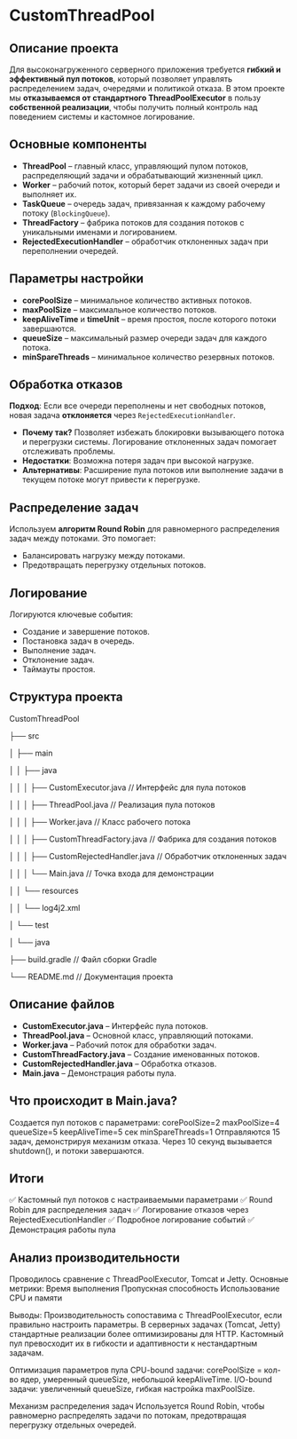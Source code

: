 # CustomThreadPool

## Описание проекта
Для высоконагруженного серверного приложения требуется **гибкий и эффективный пул потоков**, который позволяет управлять распределением задач, очередями и политикой отказа. В этом проекте мы **отказываемся от стандартного ThreadPoolExecutor** в пользу **собственной реализации**, чтобы получить полный контроль над поведением системы и кастомное логирование.

## Основные компоненты
- **ThreadPool** – главный класс, управляющий пулом потоков, распределяющий задачи и обрабатывающий жизненный цикл.
- **Worker** – рабочий поток, который берет задачи из своей очереди и выполняет их.
- **TaskQueue** – очередь задач, привязанная к каждому рабочему потоку (`BlockingQueue`).
- **ThreadFactory** – фабрика потоков для создания потоков с уникальными именами и логированием.
- **RejectedExecutionHandler** – обработчик отклоненных задач при переполнении очередей.

## Параметры настройки
- **corePoolSize** – минимальное количество активных потоков.
- **maxPoolSize** – максимальное количество потоков.
- **keepAliveTime** и **timeUnit** – время простоя, после которого потоки завершаются.
- **queueSize** – максимальный размер очереди задач для каждого потока.
- **minSpareThreads** – минимальное количество резервных потоков.

## Обработка отказов
**Подход**: Если все очереди переполнены и нет свободных потоков, новая задача **отклоняется** через `RejectedExecutionHandler`.

- **Почему так?** Позволяет избежать блокировки вызывающего потока и перегрузки системы. Логирование отклоненных задач помогает отслеживать проблемы.
- **Недостатки**: Возможна потеря задач при высокой нагрузке.
- **Альтернативы**: Расширение пула потоков или выполнение задачи в текущем потоке могут привести к перегрузке.

## Распределение задач
Используем **алгоритм Round Robin** для равномерного распределения задач между потоками. Это помогает:
- Балансировать нагрузку между потоками.
- Предотвращать перегрузку отдельных потоков.

## Логирование
Логируются ключевые события:
- Создание и завершение потоков.
- Постановка задач в очередь.
- Выполнение задач.
- Отклонение задач.
- Таймауты простоя.

## Структура проекта
CustomThreadPool

├── src

│   ├── main

│   │   ├── java

│   │   │   ├── CustomExecutor.java          // Интерфейс для пула потоков

│   │   │   ├── ThreadPool.java              // Реализация пула потоков

│   │   │   ├── Worker.java                  // Класс рабочего потока

│   │   │   ├── CustomThreadFactory.java     // Фабрика для создания потоков

│   │   │   ├── CustomRejectedHandler.java   // Обработчик отклоненных задач

│   │   │   └── Main.java                    // Точка входа для демонстрации

│   │   └── resources

│   │       └── log4j2.xml

│   └── test

│       └── java

├── build.gradle                             // Файл сборки Gradle

└── README.md                                // Документация проекта



## Описание файлов
- **CustomExecutor.java** – Интерфейс пула потоков.
- **ThreadPool.java** – Основной класс, управляющий потоками.
- **Worker.java** – Рабочий поток для обработки задач.
- **CustomThreadFactory.java** – Создание именованных потоков.
- **CustomRejectedHandler.java** – Обработка отказов.
- **Main.java** – Демонстрация работы пула.

## Что происходит в Main.java?
Создается пул потоков с параметрами:
corePoolSize=2
maxPoolSize=4
queueSize=5
keepAliveTime=5 сек
minSpareThreads=1
Отправляются 15 задач, демонстрируя механизм отказа.
Через 10 секунд вызывается shutdown(), и потоки завершаются.

## Итоги
✅ Кастомный пул потоков с настраиваемыми параметрами 
✅ Round Robin для распределения задач 
✅ Логирование отказов через RejectedExecutionHandler 
✅ Подробное логирование событий 
✅ Демонстрация работы пула

## Анализ производительности
Проводилось сравнение с ThreadPoolExecutor, Tomcat и Jetty. Основные метрики:
Время выполнения
Пропускная способность
Использование CPU и памяти

Выводы:
Производительность сопоставима с ThreadPoolExecutor, если правильно настроить параметры.
В серверных задачах (Tomcat, Jetty) стандартные реализации более оптимизированы для HTTP.
Кастомный пул превосходит их в гибкости и адаптивности к нестандартным задачам.

Оптимизация параметров пула
CPU-bound задачи: corePoolSize = кол-во ядер, умеренный queueSize, небольшой keepAliveTime.
I/O-bound задачи: увеличенный queueSize, гибкая настройка maxPoolSize.

Механизм распределения задач
Используется Round Robin, чтобы равномерно распределять задачи по потокам, предотвращая перегрузку отдельных очередей.

